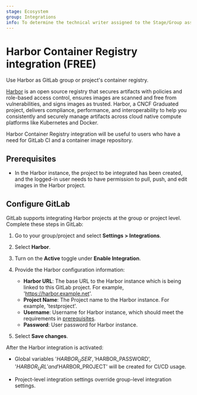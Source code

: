 ```yaml
---
stage: Ecosystem
group: Integrations
info: To determine the technical writer assigned to the Stage/Group associated with this page, see https://about.gitlab.com/handbook/engineering/ux/technical-writing/#assignments
---
```


# Harbor Container Registry integration **(FREE)**

<!--
> [Introduced](https://gitlab.com/gitlab-org/gitlab/-/issues/338178) in GitLab 14.8.
-->

Use Harbor as GitLab group or project's container registry.

[Harbor](https://goharbor.io/) is an open source registry that secures artifacts with policies and role-based access control, ensures images are scanned and free from vulnerabilities, and signs images as trusted. Harbor, a CNCF Graduated project, delivers compliance, performance, and interoperability to help you consistently and securely manage artifacts across cloud native compute platforms like Kubernetes and Docker.

Harbor Container Registry integration will be useful to users who have a need for GitLab CI and a container image repository.

## Prerequisites

* In the Harbor instance, the project to be integrated has been created, and the logged-in user needs to have permission to pull, push, and edit images in the Harbor project.

## Configure GitLab

GitLab supports integrating Harbor projects at the group or project level. Complete these steps in GitLab:

1. Go to your group/project and select **Settings > Integrations**.
1. Select **Harbor**.
1. Turn on the **Active** toggle under **Enable Integration**.
1. Provide the Harbor configuration information:
   - **Harbor URL**: The base URL to the Harbor instance which is being linked to this GitLab project. For example, 'https://harbor.example.net'.
   - **Project Name**: The Project name to the Harbor instance. For example, 'testproject'.  
   - **Username**: Username for Harbor instance, which should meet the requirements in  [prerequisites](#prerequisites).
   - **Password**: User password for Harbor instance.

1. Select **Save changes**.

After the Harbor integration is activated:

* Global variables '$HARBOR_USER', '$HARBOR_PASSWORD', '$HARBOR_URL' and '$HARBOR_PROJECT' will be created for CI/CD usage.

* Project-level integration settings override group-level integration settings.


